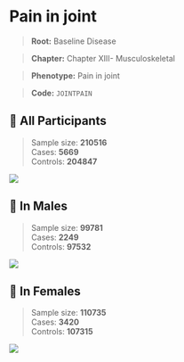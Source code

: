 # Pain in joint

> **Root:** Baseline Disease  

> **Chapter:** Chapter XIII- Musculoskeletal  

> **Phenotype:** Pain in joint  

> **Code:** `JOINTPAIN`

## 🧪 All Participants  
> Sample size: **210516**  
> Cases: **5669**  
> Controls: **204847**
<img src="/Disease/Figures/ALL/Incidence/JOINTPAIN.png"/>
<CsvTable src="/Disease/Data/ALL/Incidence/COX_JOINTPAIN.csv" label="🔍 View full results" />

## 👨 In Males  
> Sample size: **99781**  
> Cases: **2249**  
> Controls: **97532**
<img src="/Disease/Figures/Male/Incidence/JOINTPAIN.png"/>
<CsvTable src="/Disease/Data/Male/Incidence/COX_JOINTPAIN.csv" label="🔍 View full results" />

## 👩 In Females  
> Sample size: **110735**  
> Cases: **3420**  
> Controls: **107315**
<img src="/Disease/Figures/Female/Incidence/JOINTPAIN.png"/>
<CsvTable src="/Disease/Data/Female/Incidence/COX_JOINTPAIN.csv" label="🔍 View full results" />
